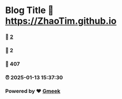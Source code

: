 # Blog Title :link: https://ZhaoTim.github.io 
### :page_facing_up: [2](https://ZhaoTim.github.io/tag.html) 
### :speech_balloon: 2 
### :hibiscus: 407 
### :alarm_clock: 2025-01-13 15:37:30 
### Powered by :heart: [Gmeek](https://github.com/Meekdai/Gmeek)
